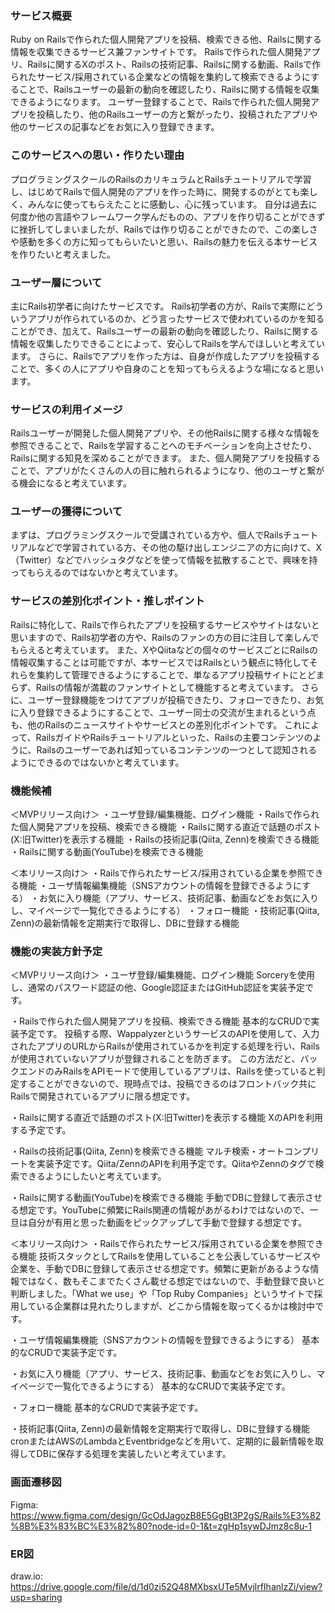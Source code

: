 ### サービス概要
Ruby on Railsで作られた個人開発アプリを投稿、検索できる他、Railsに関する情報を収集できるサービス兼ファンサイトです。
Railsで作られた個人開発アプリ、Railsに関するXのポスト、Railsの技術記事、Railsに関する動画、Railsで作られたサービス/採用されている企業などの情報を集約して検索できるようにすることで、Railsユーザーの最新の動向を確認したり、Railsに関する情報を収集できるようになります。
ユーザー登録することで、Railsで作られた個人開発アプリを投稿したり、他のRailsユーザーの方と繋がったり、投稿されたアプリや他のサービスの記事などをお気に入り登録できます。

### このサービスへの思い・作りたい理由
プログラミングスクールのRailsのカリキュラムとRailsチュートリアルで学習し、はじめてRailsで個人開発のアプリを作った時に、開発するのがとても楽しく、みんなに使ってもらえたことに感動し、心に残っています。
自分は過去に何度か他の言語やフレームワーク学んだものの、アプリを作り切ることができずに挫折してしまいましたが、Railsでは作り切ることができたので、この楽しさや感動を多くの方に知ってもらいたいと思い、Railsの魅力を伝える本サービスを作りたいと考えました。

### ユーザー層について
主にRails初学者に向けたサービスです。
Rails初学者の方が、Railsで実際にどういうアプリが作られているのか、どう言ったサービスで使われているのかを知ることができ、加えて、Railsユーザーの最新の動向を確認したり、Railsに関する情報を収集したりできることによって、安心してRailsを学んでほしいと考えています。
さらに、Railsでアプリを作った方は、自身が作成したアプリを投稿することで、多くの人にアプリや自身のことを知ってもらえるような場になると思います。

### サービスの利用イメージ
Railsユーザーが開発した個人開発アプリや、その他Railsに関する様々な情報を参照できることで、Railsを学習することへのモチベーションを向上させたり、Railsに関する知見を深めることができます。
また、個人開発アプリを投稿することで、アプリがたくさんの人の目に触れられるようになり、他のユーザと繋がる機会になると考えています。

### ユーザーの獲得について
まずは、プログラミングスクールで受講されている方や、個人でRailsチュートリアルなどで学習されている方、その他の駆け出しエンジニアの方に向けて、X（Twitter）などでハッシュタグなどを使って情報を拡散することで、興味を持ってもらえるのではないかと考えています。

### サービスの差別化ポイント・推しポイント
Railsに特化して、Railsで作られたアプリを投稿するサービスやサイトはないと思いますので、Rails初学者の方や、Railsのファンの方の目に注目して楽しんでもらえると考えています。
また、XやQiitaなどの個々のサービスごとにRailsの情報収集することは可能ですが、本サービスではRailsという観点に特化してそれらを集約して管理できるようにすることで、単なるアプリ投稿サイトにとどまらず、Railsの情報が満載のファンサイトとして機能すると考えています。
さらに、ユーザー登録機能をつけてアプリが投稿できたり、フォローできたり、お気に入り登録できるようにすることで、ユーザー同士の交流が生まれるという点も、他のRailsのニュースサイトやサービスとの差別化ポイントです。
これによって、RailsガイドやRailsチュートリアルといった、Railsの主要コンテンツのように、Railsのユーザーであれば知っているコンテンツの一つとして認知されるようにできるのではないかと考えています。

### 機能候補
＜MVPリリース向け＞
・ユーザ登録/編集機能、ログイン機能
・Railsで作られた個人開発アプリを投稿、検索できる機能
・Railsに関する直近で話題のポスト(X:旧Twitter)を表示する機能
・Railsの技術記事(Qiita, Zenn)を検索できる機能
・Railsに関する動画(YouTube)を検索できる機能

＜本リリース向け＞
・Railsで作られたサービス/採用されている企業を参照できる機能
・ユーザ情報編集機能（SNSアカウントの情報を登録できるようにする）
・お気に入り機能（アプリ、サービス、技術記事、動画などをお気に入りし、マイページで一覧化できるようにする）
・フォロー機能
・技術記事(Qiita, Zenn)の最新情報を定期実行で取得し、DBに登録する機能

### 機能の実装方針予定
＜MVPリリース向け＞
・ユーザ登録/編集機能、ログイン機能
Sorceryを使用し、通常のパスワード認証の他、Google認証またはGitHub認証を実装予定です。

・Railsで作られた個人開発アプリを投稿、検索できる機能
基本的なCRUDで実装予定です。
投稿する際、WappalyzerというサービスのAPIを使用して、入力されたアプリのURLからRailsが使用されているかを判定する処理を行い、Railsが使用されていないアプリが登録されることを防ぎます。
この方法だと、バックエンドのみRailsをAPIモードで使用しているアプリは、Railsを使っていると判定することができないので、現時点では、投稿できるのはフロントバック共にRailsで開発されているアプリに限る想定です。

・Railsに関する直近で話題のポスト(X:旧Twitter)を表示する機能
XのAPIを利用する予定です。

・Railsの技術記事(Qiita, Zenn)を検索できる機能
マルチ検索・オートコンプリートを実装予定です。Qiita/ZennのAPIを利用予定です。QiitaやZennのタグで検索できるようにしたいと考えています。

・Railsに関する動画(YouTube)を検索できる機能
手動でDBに登録して表示させる想定です。YouTubeに頻繁にRails関連の情報があがるわけではないので、一旦は自分が有用と思った動画をピックアップして手動で登録する想定です。

＜本リリース向け＞
・Railsで作られたサービス/採用されている企業を参照できる機能
技術スタックとしてRailsを使用していることを公表しているサービスや企業を、手動でDBに登録して表示させる想定です。頻繁に更新があるような情報ではなく、数もそこまでたくさん載せる想定ではないので、手動登録で良いと判断しました。「What we use」や「Top Ruby Companies」というサイトで採用している企業群は見れたりしますが、どこから情報を取ってくるかは検討中です。

・ユーザ情報編集機能（SNSアカウントの情報を登録できるようにする）
基本的なCRUDで実装予定です。

・お気に入り機能（アプリ、サービス、技術記事、動画などをお気に入りし、マイページで一覧化できるようにする）
基本的なCRUDで実装予定です。

・フォロー機能
基本的なCRUDで実装予定です。

・技術記事(Qiita, Zenn)の最新情報を定期実行で取得し、DBに登録する機能
cronまたはAWSのLambdaとEventbridgeなどを用いて、定期的に最新情報を取得してDBに保存する処理を実装したいと考えています。

### 画面遷移図
Figma: https://www.figma.com/design/GcOdJagozB8E5GgBt3P2gS/Rails%E3%82%8B%E3%83%BC%E3%82%80?node-id=0-1&t=zgHp1sywDJmz8c8u-1

### ER図
draw.io: https://drive.google.com/file/d/1d0zi52Q48MXbsxUTe5MvjlrfIhanlzZi/view?usp=sharing